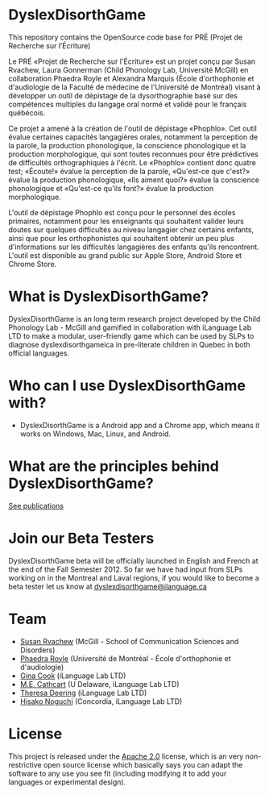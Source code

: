 DyslexDisorthGame 
=================

This repository contains the OpenSource code base for PRÉ (Projet de Recherche sur l’Écriture)

Le PRÉ «Projet de Recherche sur l'Écriture» est un projet conçu par Susan Rvachew, Laura Gonnerman (Child Phonology Lab, Université McGill) en collaboration Phaedra Royle et Alexandra Marquis (École d'orthophonie et d'audiologie de la Faculté de médecine de l'Université de Montréal) visant à développer un outil de dépistage de la dysorthographie basé sur des compétences multiples du langage oral normé et validé pour le français québécois.

Ce projet a amené à la création de l'outil de dépistage «Phophlo». Cet outil évalue certaines capacités langagières orales, notamment la perception de la parole, la production phonologique, la conscience phonologique et la production morphologique, qui sont toutes reconnues pour être prédictives de difficultés orthographiques à l'écrit. Le «Phophlo» contient donc quatre test; «Écoute!» évalue la perception de la parole, «Qu'est-ce que c'est?» évalue la production phonologique, «Ils aiment quoi?» évalue la conscience phonologique et «Qu'est-ce qu'ils font?» évalue la production morphologique.

L'outil de dépistage Phophlo est conçu pour le personnel des écoles primaires, notamment pour les enseignants qui souhaitent valider leurs doutes sur quelques difficultés au niveau langagier chez certains enfants, ainsi que pour les orthophonistes qui souhaitent obtenir un peu plus d'informations sur les difficultés langagières des enfants qu'ils rencontrent. L'outil est disponible au grand public sur Apple Store, Android Store et Chrome Store.


# What is DyslexDisorthGame?
DyslexDisorthGame is an long term research project developed by the Child Phonology Lab - McGill and gamified in collaboration with iLanguage Lab LTD to make a modular, user-friendly game which can be used by SLPs to diagnose dyslexdisorthgameica in pre-literate children in Quebec in both official languages.

# Who can I use DyslexDisorthGame with?
* DyslexDisorthGame is a Android app and a Chrome app, which means it works on Windows, Mac, Linux, and Android.

# What are the principles behind DyslexDisorthGame?

[See publications](http://www.medicine.mcgill.ca/srvachew/)

# Join our Beta Testers

DyslexDisorthGame beta will be officially launched in English and French at the end of the Fall Semester 2012. So far we have had input from SLPs working on in the Montreal and Laval regions, if you would like to become a beta tester let us know at dyslexdisorthgame@ilanguage.ca 

# Team
* [Susan Rvachew](http://www.medicine.mcgill.ca/srvachew/) (McGill - School of Communication Sciences and Disorders)
* [Phaedra Royle](http://www.crblm.ca/members/phaedra_royle) (Université de Montréal - École d'orthophonie et d'audiologie)
* [Gina Cook](http://ilanguage.ca/) (iLanguage Lab LTD)
* [M.E. Cathcart](http://udel.edu/~mdotedot/) (U Delaware, iLanguage Lab LTD)
* [Theresa Deering](http://ilanguage.ca/) (iLanguage Lab LTD)
* [Hisako Noguchi](http://ilanguage.ca/) (Concordia, iLanguage Lab LTD)

# License 

This project is released under the [Apache 2.0](http://www.apache.org/licenses/LICENSE-2.0.html) license, which is an very non-restrictive open source license which basically says you can adapt the software to any use you see fit (including modifying it to add your languages or experimental design).

